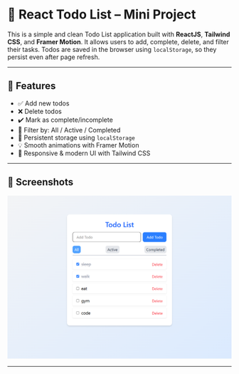 # 📝 React Todo List – Mini Project

This is a simple and clean Todo List application built with **ReactJS**, **Tailwind CSS**, and **Framer Motion**. It allows users to add, complete, delete, and filter their tasks. Todos are saved in the browser using `localStorage`, so they persist even after page refresh.

---

## 🚀 Features

- ✅ Add new todos
- ❌ Delete todos
- ✔️ Mark as complete/incomplete
- 🔎 Filter by: All / Active / Completed
- 💾 Persistent storage using `localStorage`
- 💡 Smooth animations with Framer Motion
- 🎨 Responsive & modern UI with Tailwind CSS

---

## 📸 Screenshots
![TodoList Image](<todolist ss.png>)

---